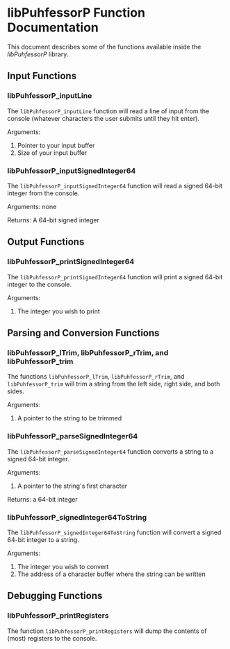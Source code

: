 
# libPuhfessorP Function Documentation

This document describes some of the functions available inside the *libPuhfessorP* library.

## Input Functions

### libPuhfessorP_inputLine

The ```libPuhfessorP_inputLine``` function will read a line of input from the console (whatever characters the user submits until they hit enter).

Arguments:

1. Pointer to your input buffer
2. Size of your input buffer

### libPuhfessorP_inputSignedInteger64

The ```libPuhfessorP_inputSignedInteger64``` function will read a signed 64-bit integer from the console.

Arguments: none

Returns: A 64-bit signed integer


## Output Functions

### libPuhfessorP_printSignedInteger64

The ```libPuhfessorP_printSignedInteger64``` function will print a signed 64-bit integer to the console.

Arguments:

1. The integer you wish to print

## Parsing and Conversion Functions

### libPuhfessorP_lTrim, libPuhfessorP_rTrim, and libPuhfessorP_trim

The functions ```libPuhfessorP_lTrim```, ```libPuhfessorP_rTrim```, and ```libPuhfessorP_trim``` will trim a string from the left side, right side, and both sides.

Arguments:

1. A pointer to the string to be trimmed

### libPuhfessorP_parseSignedInteger64

The ```libPuhfessorP_parseSignedInteger64``` function converts a string to a signed 64-bit integer.

Arguments:

1. A pointer to the string's first character

Returns: a 64-bit integer

### libPuhfessorP_signedInteger64ToString

The ```libPuhfessorP_signedInteger64ToString``` function will convert a signed 64-bit integer to a string.

Arguments:

1. The integer you wish to convert
2. The address of a character buffer where the string can be written



## Debugging Functions

### libPuhfessorP_printRegisters

The function ```libPuhfessorP_printRegisters``` will dump the contents of (most) registers to the console.











